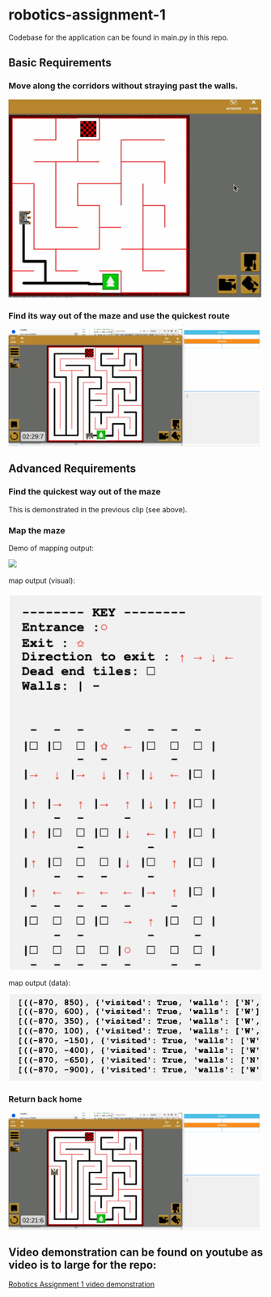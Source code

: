# robotics-assignment-1

Codebase for the application can be found in main.py in this repo.

##  Basic Requirements

### Move along the corridors without straying past the walls.

<img src="basic_req_1.gif" width="500">

### Find its way out of the maze and use the quickest route

<img src="basic_req_2_and_3.gif" width="500">

## Advanced Requirements

### Find the quickest way out of the maze

This is demonstrated in the previous clip (see above).

### Map the maze

Demo of mapping output:

<img src="mapping_maze.gif" width="500">

map output (visual):

<img src="Key_and_map.png" width="500">

map output (data):

<img src="data.png" width="500">


### Return back home

<img src="returning_home.gif" width="500">

## Video demonstration can be found on youtube as video is to large for the repo:

[Robotics Assignment 1 video demonstration](https://youtu.be/qOKvc4E8V1M)
